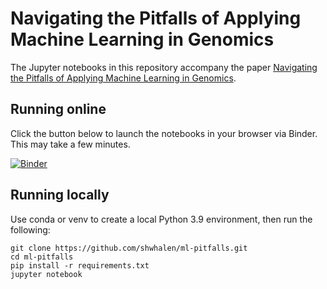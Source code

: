 # Navigating the Pitfalls of Applying Machine Learning in Genomics

The Jupyter notebooks in this repository accompany the paper [Navigating the Pitfalls of Applying Machine Learning in Genomics](https://doi.org/10.1038/s41576-021-00434-9).


## Running online

Click the button below to launch the notebooks in your browser via Binder.  This may take a few minutes.

[![Binder](https://mybinder.org/badge_logo.svg)](https://mybinder.org/v2/gh/shwhalen/ml-pitfalls/main)


## Running locally

Use conda or venv to create a local Python 3.9 environment, then run the following:

    git clone https://github.com/shwhalen/ml-pitfalls.git
    cd ml-pitfalls
    pip install -r requirements.txt
    jupyter notebook
